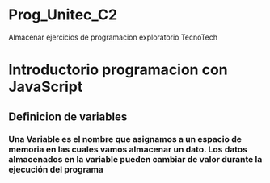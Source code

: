 # Prog_Unitec_C2
Almacenar ejercicios de programacion exploratorio  TecnoTech
# Introductorio programacion con JavaScript
## Definicion de variables
### Una Variable es el nombre que asignamos a un espacio de memoria en las cuales vamos almacenar un dato. Los datos almacenados en la variable pueden cambiar de valor durante la ejecución del programa